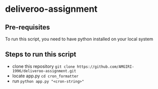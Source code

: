 # deliveroo-assignment

## Pre-requisites
To run this script, you need to have python installed on your local system

## Steps to run this script
- clone this repository `git clone https://github.com/AMGIRI-1996/deliveroo-assignment.git`
- locate app.py `cd cron_formatter`
- run `python app.py "<cron-string>"`
